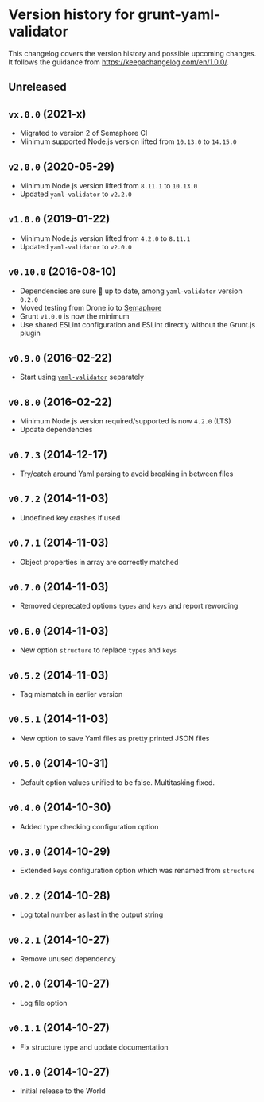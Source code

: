# Version history for grunt-yaml-validator

This changelog covers the version history and possible upcoming changes.
It follows the guidance from https://keepachangelog.com/en/1.0.0/.

## Unreleased


## `vx.0.0` (2021-x)

- Migrated to version 2 of Semaphore CI
- Minimum supported Node.js version lifted from `10.13.0` to `14.15.0`

## `v2.0.0` (2020-05-29)

- Minimum Node.js version lifted from `8.11.1` to `10.13.0`
- Updated `yaml-validator` to `v2.2.0`

## `v1.0.0` (2019-01-22)
- Minimum Node.js version lifted from `4.2.0` to `8.11.1`
- Updated `yaml-validator` to `v2.0.0`

## `v0.10.0` (2016-08-10)

- Dependencies are sure :tophat: up to date, among `yaml-validator` version `0.2.0`
- Moved testing from Drone.io to [Semaphore](https://paazmaya.semaphoreci.com/projects/grunt-yaml-validator)
- Grunt `v1.0.0` is now the minimum
- Use shared ESLint configuration and ESLint directly without the Grunt.js plugin

## `v0.9.0` (2016-02-22)

- Start using [`yaml-validator`](https://www.npmjs.com/package/yaml-validator) separately

## `v0.8.0` (2016-02-22)

- Minimum Node.js version required/supported is now `4.2.0` (LTS)
- Update dependencies

## `v0.7.3` (2014-12-17)

- Try/catch around Yaml parsing to avoid breaking in between files

## `v0.7.2` (2014-11-03)

- Undefined key crashes if used

## `v0.7.1` (2014-11-03)

- Object properties in array are correctly matched

## `v0.7.0` (2014-11-03)

- Removed deprecated options `types` and `keys` and report rewording

## `v0.6.0` (2014-11-03)

- New option `structure` to replace `types` and `keys`

## `v0.5.2` (2014-11-03)

- Tag mismatch in earlier version

## `v0.5.1` (2014-11-03)

- New option to save Yaml files as pretty printed JSON files

## `v0.5.0` (2014-10-31)

- Default option values unified to be false. Multitasking fixed.

## `v0.4.0` (2014-10-30)

- Added type checking configuration option

## `v0.3.0` (2014-10-29)

- Extended `keys` configuration option which was renamed from `structure`

## `v0.2.2` (2014-10-28)

- Log total number as last in the output string

## `v0.2.1` (2014-10-27)

- Remove unused dependency

## `v0.2.0` (2014-10-27)

- Log file option

## `v0.1.1` (2014-10-27)

- Fix structure type and update documentation

## `v0.1.0` (2014-10-27)

- Initial release to the World
